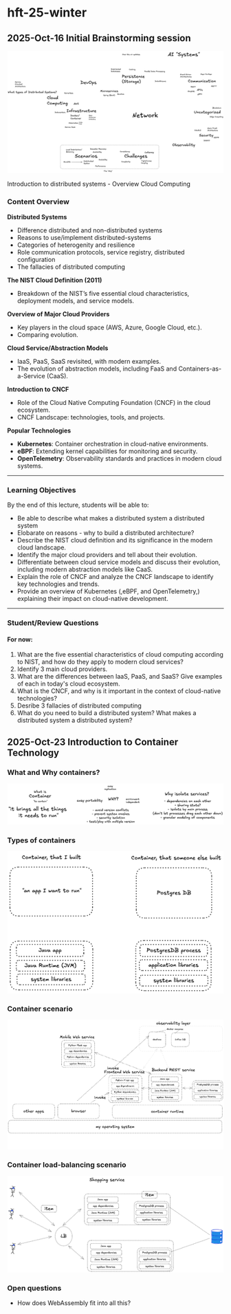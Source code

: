 # hft-25-winter

## 2025-Oct-16 Initial Brainstorming session

![](/images/brainstorm.png)

Introduction to distributed systems - Overview Cloud Computing

### **Content Overview**

**Distributed Systems**
   - Difference distributed and non-distributed systems
   - Reasons to use/implement distributed-systems
   - Categories of heterogenity and resilience
   - Role communication protocols, service registry, distributed configuration
   - The fallacies of distributed computing


**The NIST Cloud Definition (2011)**
   - Breakdown of the NIST’s five essential cloud characteristics, deployment models, and service models.
  
**Overview of Major Cloud Providers**
   - Key players in the cloud space (AWS, Azure, Google Cloud, etc.).
   - Comparing evolution.

**Cloud Service/Abstraction Models**
   - IaaS, PaaS, SaaS revisited, with modern examples.
   - The evolution of abstraction models, including FaaS and Containers-as-a-Service (CaaS).

**Introduction to CNCF**
   - Role of the Cloud Native Computing Foundation (CNCF) in the cloud ecosystem.
   - CNCF Landscape: technologies, tools, and projects.

**Popular Technologies**
   - **Kubernetes**: Container orchestration in cloud-native environments.
   - **eBPF**: Extending kernel capabilities for monitoring and security.
   - **OpenTelemetry**: Observability standards and practices in modern cloud systems.

---

### **Learning Objectives**
By the end of this lecture, students will be able to:
- Be able to describe what makes a distributed system a distributed system
- Elobarate on reasons - why to build a distributed architecture?
- Describe the NIST cloud definition and its significance in the modern cloud landscape.
- Identify the major cloud providers and tell about their evolution.
- Differentiate between cloud service models and discuss their evolution, including modern abstraction models like CaaS.
- Explain the role of CNCF and analyze the CNCF landscape to identify key technologies and trends.
- Provide an overview of Kubernetes  (,eBPF, and OpenTelemetry,) explaining their impact on cloud-native development.

---

### **Student/Review Questions**
#### For now:
1. What are the five essential characteristics of cloud computing according to NIST, and how do they apply to modern cloud services?
2. Identify 3 main cloud providers.
3. What are the differences between IaaS, PaaS, and SaaS? Give examples of each in today's cloud ecosystem.
4. What is the CNCF, and why is it important in the context of cloud-native technologies?
5. Desribe 3 fallacies of distributed computing
6. What do you need to build a distributed system? What makes a distributed system a distributed system?

## 2025-Oct-23 Introduction to Container Technology

### What and Why containers?

![](/images/Container-1.png)

### Types of containers

![](/images/Container-2.png)

### Container scenario

![](/images/Container-3.png)

### Container load-balancing scenario

![](/images/Container-4.png)

### Open questions

- How does WebAssembly fit into all this?